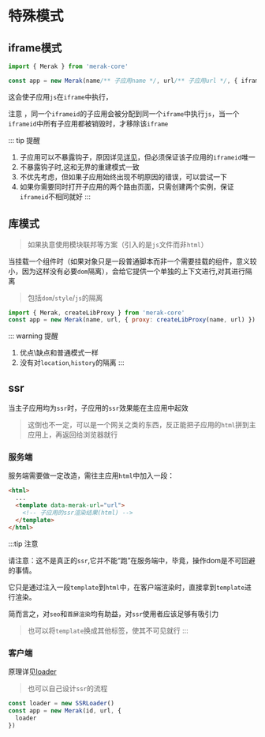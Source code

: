 

# 特殊模式
## iframe模式
```ts
import { Merak } from 'merak-core'

const app = new Merak(name/** 子应用name */, url/** 子应用url */, { iframe: 'iframeid' })
```

这会使子应用`js`在`iframe`中执行，

注意 ，同一个`iframeid`的子应用会被分配到同一个`iframe`中执行`js`，当一个`iframeid`中所有子应用都被销毁时，才移除该`iframe`

::: tip 提醒
1. 子应用可以不暴露钩子，原因详见[详见](../blog/question-from.md#难以面面俱到的隔离)，但必须保证该子应用的`iframeid`唯一
2. 不暴露钩子时,这和无界的重建模式一致
3. 不优先考虑，但如果子应用始终出现不明原因的错误，可以尝试一下
4. 如果你需要同时打开子应用的两个路由页面，只需创建两个实例，保证`iframeid`不相同就好
::: 


## 库模式

> 如果执意使用模块联邦等方案（引入的是`js`文件而非`html`）

当挂载一个组件时（如果对象只是一段普通脚本而非一个需要挂载的组件，意义较小，因为这样没有必要`dom`隔离），会给它提供一个单独的上下文进行,对其进行隔离

> 包括`dom`/`style`/`js`的隔离



```js
import { Merak, createLibProxy } from 'merak-core'
const app = new Merak(name, url, { proxy: createLibProxy(name, url) })
```



::: warning 提醒

1. 优点\缺点和普通模式一样
2. 没有对`location`,`history`的隔离
:::


## ssr

当主子应用均为`ssr`时，子应用的`ssr`效果能在主应用中起效
> 这倒也不一定，可以是一个网关之类的东西，反正能把子应用的`html`拼到主应用上，再返回给浏览器就行

### 服务端

服务端需要做一定改造，需往主应用`html`中加入一段：

```html
<html>
  ...
  <template data-merak-url="url">
    <!-- 子应用的ssr渲染结果(html) -->
  </template>
</html>
```


:::tip 注意

请注意：这不是真正的`ssr`,它并不能“跑”在服务端中，毕竟，操作dom是不可回避的事情。

它只是通过注入一段`template`到`html`中，在客户端渲染时，直接拿到`template`进行渲染。

简而言之，对`seo`和`首屏渲染`均有助益，对`ssr`使用者应该足够有吸引力

> 也可以将`template`换成其他标签，使其不可见就行
:::

### 客户端
原理详见[loader](./loader.md#ssrloader)
> 也可以自己设计`ssr`的流程
```ts
const loader = new SSRLoader()
const app = new Merak(id, url, {
  loader
})
```


